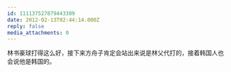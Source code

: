 ```yaml
---
id: 111137527879443309
date: 2012-02-13T02:44:14.000Z
reply: false
media_attachments: 0
---
```


林书豪球打得这么好，接下来方舟子肯定会站出来说是林父代打的，接着韩国人也会说他是韩国的。

